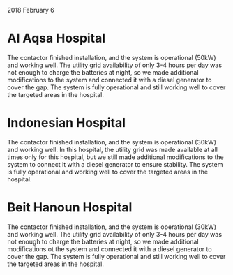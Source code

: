 2018 February 6


Al Aqsa Hospital
================

The contactor finished installation, and the system is operational (50kW) and working well. The utility grid availability of only 3-4 hours per day was not enough to charge the batteries at night, so we made additional modifications to the system and connected it with a diesel generator to cover the gap. The system is fully operational and still working well to cover the targeted areas in the hospital.


Indonesian Hospital
====================

The contactor finished installation, and the system is operational (30kW) and working well. In this hospital, the utility grid was made available at all times only for this hospital, but we still made additional modifications to the system to connect it with a diesel generator to ensure stability. The system is fully operational and working well to cover the targeted areas in the hospital.


Beit Hanoun Hospital
====================

The contactor finished installation, and the system is operational (30kW) and working well. The utility grid availability of only 3-4 hours per day was not enough to charge the batteries at night, so we made additional modifications ot the system and connected it with a diesel generator to cover the gap. The system is fully operational and still working well to cover the targeted areas in the hospital.

